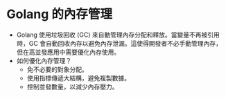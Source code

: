 #  Golang 的內存管理

* Golang 使用垃圾回收 (GC) 來自動管理內存分配和釋放。當變量不再被引用時，GC 會自動回收內存以避免內存泄漏。這使得開發者不必手動管理內存，但在高並發應用中需要優化內存使用。
* 如何優化內存管理？
  * 免不必要的對象分配。
  * 使用指標傳遞大結構，避免複製數據。
  * 控制並發數量，以減少內存壓力。